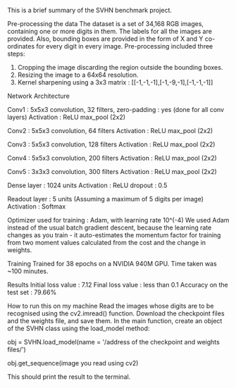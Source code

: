 This is a brief summary of the SVHN benchmark project.

Pre-processing the data
The dataset is a set of 34,168 RGB images, containing one or more digits in them. The labels for all the images are provided. Also, bounding boxes are provided in the form of X and Y co-ordinates for every digit in every image.
Pre-processing included three steps:
  1) Cropping the image discarding the region outside the bounding boxes.
  2) Resizing the image to a 64x64 resolution.
  3) Kernel sharpening using a 3x3 matrix : [[-1,-1,-1],[-1,-9,-1],[-1,-1,-1]]

Network Architecture

Conv1 : 5x5x3 convolution, 32 filters, zero-padding : yes (done for all conv layers)
Activation : ReLU
max_pool (2x2)

Conv2 : 5x5x3 convolution, 64 filters
Activation : ReLU
max_pool (2x2)

Conv3 : 5x5x3 convolution, 128 filters
Activation : ReLU
max_pool (2x2)

Conv4 : 5x5x3 convolution, 200 filters
Activation : ReLU
max_pool (2x2)

Conv5 : 3x3x3 convolution, 300 filters
Activation : ReLU
max_pool (2x2)

Dense layer : 1024 units
Activation : ReLU
dropout : 0.5

Readout layer : 5 units (Assuming a maximum of 5 digits per image)
Activation : Softmax

Optimizer used for training : Adam, with learning rate 10^(-4)
We used Adam instead of the usual batch gradient descent, because the learning rate changes as you train - it auto-estimates the momentum factor for training from two moment values calculated from the cost and the change in weights.

Training
Trained for 38 epochs on a NVIDIA 940M GPU. Time taken was ~100 minutes.

Results
Initial loss value : 7.12
Final loss value : less than 0.1
Accuracy on the test set : 79.66%

How to run this on my machine
Read the images whose digits are to be recognised using the cv2.imread() function.
Download the checkpoint files and the weights file, and save them.
In the main function, create an object of the SVHN class using the load_model method:

  obj = SVHN.load_model(name = '/address of the checkpoint and weights files/') 
  
  obj.get_sequence(image you read using cv2)
  
This should print the result to the terminal.
